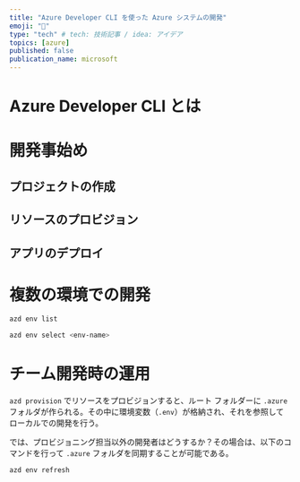 ```yaml
---
title: "Azure Developer CLI を使った Azure システムの開発"
emoji: "🐷"
type: "tech" # tech: 技術記事 / idea: アイデア
topics: [azure]
published: false
publication_name: microsoft
---
```


# Azure Developer CLI とは

# 開発事始め

## プロジェクトの作成

## リソースのプロビジョン

## アプリのデプロイ

# 複数の環境での開発

```bash
azd env list
```

```bash
azd env select <env-name>
```

# チーム開発時の運用

`azd provision` でリソースをプロビジョンすると、ルート フォルダーに `.azure` フォルダが作られる。その中に環境変数（`.env`）が格納され、それを参照してローカルでの開発を行う。

では、プロビジョニング担当以外の開発者はどうするか？その場合は、以下のコマンドを行って `.azure` フォルダを同期することが可能である。

```bash
azd env refresh
```
